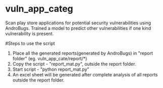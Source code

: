 # vuln_app_categ
Scan play store applications for potential security vulnerabilities using AndroBugs. Trained a model to predict other vulnerabilities if one kind vulnerability is present. 

#Steps to use the script
1. Place all the generated reports(generated by AndroBugs) in "report folder" (eg. vuln_app_cate/report/*)
2. Copy the script - "report_mat.py", outside the report folder.
3. Start script - "python report_mat.py"
4. An excel sheet will be generated after complete analysis of all reports outside the report folder.